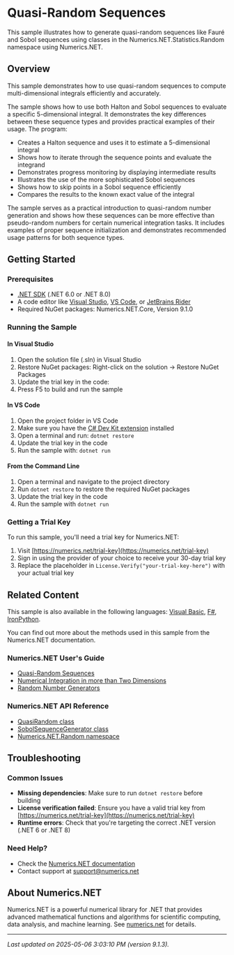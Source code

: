# Quasi-Random Sequences

This sample illustrates how to generate quasi-random sequences like Fauré and Sobol sequences using classes in the Numerics.NET.Statistics.Random namespace using Numerics.NET.

## Overview

This sample demonstrates how to use quasi-random sequences to compute multi-dimensional integrals 
efficiently and accurately.

The sample shows how to use both Halton and Sobol sequences to evaluate a specific 5-dimensional
integral. It demonstrates the key differences between these sequence types and provides practical
examples of their usage. The program:

- Creates a Halton sequence and uses it to estimate a 5-dimensional integral
- Shows how to iterate through the sequence points and evaluate the integrand
- Demonstrates progress monitoring by displaying intermediate results
- Illustrates the use of the more sophisticated Sobol sequences
- Shows how to skip points in a Sobol sequence efficiently
- Compares the results to the known exact value of the integral

The sample serves as a practical introduction to quasi-random number generation and shows how these
sequences can be more effective than pseudo-random numbers for certain numerical integration tasks.
It includes examples of proper sequence initialization and demonstrates recommended usage patterns
for both sequence types.


## Getting Started

### Prerequisites

- [.NET SDK](https://dotnet.microsoft.com/download) (.NET 6.0 or .NET 8.0)
- A code editor like [Visual Studio](https://visualstudio.microsoft.com/), [VS Code](https://code.visualstudio.com/), or [JetBrains Rider](https://www.jetbrains.com/rider/)
- Required NuGet packages: Numerics.NET.Core, Version 9.1.0

### Running the Sample

#### In Visual Studio
1. Open the solution file (.sln) in Visual Studio
2. Restore NuGet packages: Right-click on the solution → Restore NuGet Packages
3. Update the trial key in the code:
4. Press F5 to build and run the sample

#### In VS Code

1. Open the project folder in VS Code
2. Make sure you have the [C# Dev Kit extension](https://marketplace.visualstudio.com/items?itemName=ms-dotnettools.csdevkit) installed
3. Open a terminal and run: `dotnet restore`
4. Update the trial key in the code 
5. Run the sample with: `dotnet run`

#### From the Command Line

1. Open a terminal and navigate to the project directory
2. Run `dotnet restore` to restore the required NuGet packages
3. Update the trial key in the code
4. Run the sample with `dotnet run`

### Getting a Trial Key

To run this sample, you'll need a trial key for Numerics.NET:

1. Visit [https://numerics.net/trial-key](https://numerics.net/trial-key)
2. Sign in using the provider of your choice to receive your 30-day trial key
3. Replace the placeholder in `License.Verify("your-trial-key-here")` with your actual trial key

## Related Content

This sample is also available in the following languages: 
[Visual Basic](https://github.com/NumericsDotNet/quickstart-visualbasic/tree/net8.0/mathematics/random-numbers/quasi-random), [F#](https://github.com/NumericsDotNet/quickstart-fsharp/tree/net8.0/mathematics/random-numbers/quasi-random), [IronPython](https://github.com/NumericsDotNet/quickstart-ironpython/tree/net8.0/mathematics/random-numbers/quasi-random).

You can find out more about the methods used in this sample from the Numerics.NET documentation.

### Numerics.NET User's Guide

- [Quasi-Random Sequences](https://numerics.net/documentation/latest/mathematics/random-numbers/quasi-random-sequences)
- [Numerical Integration in more than Two Dimensions](https://numerics.net/documentation/latest/mathematics/calculus/numerical-integration-in-more-than-two-dimensions)
- [Random Number Generators](https://numerics.net/documentation/latest/mathematics/random-numbers/random-number-generators)

### Numerics.NET API Reference

- [QuasiRandom class](https://numerics.net/documentation/latest/reference/numerics.net.random.quasirandom)
- [SobolSequenceGenerator class](https://numerics.net/documentation/latest/reference/numerics.net.random.sobolsequencegenerator)
- [Numerics.NET.Random namespace](https://numerics.net/documentation/latest/reference/numerics.net.random)


## Troubleshooting

### Common Issues

- **Missing dependencies**: Make sure to run `dotnet restore` before building
- **License verification failed**: Ensure you have a valid trial key from [https://numerics.net/trial-key](https://numerics.net/trial-key)
- **Runtime errors**: Check that you're targeting the correct .NET version (.NET 6 or .NET 8)

### Need Help?

- Check the [Numerics.NET documentation](https://numerics.net/documentation/)
- Contact support at [support@numerics.net](mailto:support@numerics.net?subject=QuasiRandom%20QuickStart%20Sample%20%28C%23%29)

## About Numerics.NET

Numerics.NET is a powerful numerical library for .NET that provides advanced mathematical 
functions and algorithms for scientific computing, data analysis, and machine learning.
See [numerics.net](https://numerics.net) for details.

---

_Last updated on 2025-05-06 3:03:10 PM (version 9.1.3)._
